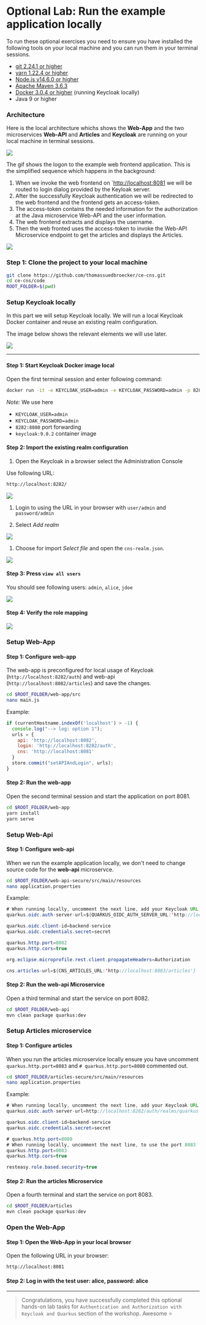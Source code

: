 # Optional Lab: Run the example application locally

To run these optional exercises you need to ensure you have installed the following tools on your local machine and you can run them in your terminal sessions.

* [git 2.24.1 or higher](https://git-scm.com/book/en/v2/Getting-Started-Installing-Git)
* [yarn 1.22.4 or higher](https://yarnpkg.com)
* [Node.js v14.6.0 or higher](https://nodejs.org/en/)
* [Apache Maven 3.6.3](https://maven.apache.org/ref/3.6.3/maven-embedder/cli.html)
* [Docker 3.0.4 or higher](https://www.docker.com/products/docker-desktop) (running Keycloak locally)
* Java 9 or higher

### Architecture

Here is the local architecture whichs shows the **Web-App** and the two microservices **Web-API** and **Articles** and **Keycloak** are running on your local machine in terminal sessions.

![](images/cns-ce-architecture-local.png)

The gif shows the logon to the example web frontend application. This is the simplified sequence which happens in the background:

1. When we invoke the web frontend on `<http://localhost:8081> we will be routed to login dialog provided by the Keyloak server.
2. After the successfully Keycloak authentication we will be redirected to the web frontend and the frontend gets an access-token.
3. The access-token contains the needed information for the authorization at the Java microservice Web-API and the user information.
4. The web frontend extracts and displays the username.
5. Then the web fronted uses the access-token to invoke the Web-API Microservice endpoint to get the articles and displays the Articles.

![](images/application-sample.gif)


### Step 1: Clone the project to your local machine

```sh
git clone https://github.com/thomassuedbroecker/ce-cns.git
cd ce-cns/code
ROOT_FOLDER=$(pwd)
```

### **Setup Keycloak locally**

In this part we will setup Keycloak locally. We will run a local Keycloak Docker container and reuse an existing realm configuration.

The image below shows the relevant elements we will use later.

![](images/keycloak-content.png)

---

#### Step 1: Start Keycloak Docker image local

Open the first terminal session and enter following command:

```sh
docker run -it -e KEYCLOAK_USER=admin -e KEYCLOAK_PASSWORD=admin -p 8282:8080 jboss/keycloak:9.0.2
```

_Note:_ We use here

  * `KEYCLOAK_USER=admin`
  * `KEYCLOAK_PASSWORD=admin`
  * `8282:8080` port forwarding
  * `keycloak:9.0.2` container image

#### Step 2: Import the existing realm configuration

1. Open the Keycloak in a browser select the Administration Console

  Use following URL:

  ```sh
  http://localhost:8282/
  ```

  ![](images/keycloak-setup-01.png)

1. Login to using the URL in your browser with `user/admin` and `password/admin`

1. Select _Add realm_

  ![](images/keycloak-setup-02.png)

1. Choose for import _Select file_ and open the `cns-realm.json`.

  ![](images/keycloak-setup-03.png)

#### Step 3: Press `view all users`

You should see following users: `admin`, `alice`, `jdoe`

![](images/keycloak-users.png)

#### Step 4: Verify the role mapping

![](images/keycloak-user.png)

### **Setup Web-App**

#### Step 1: Configure web-app

The web-app is preconfigured for local usage of Keycloak (`http://localhost:8282/auth`) and web-api (`http://localhost:8082/articles`) and save the changes.

```sh
cd $ROOT_FOLDER/web-app/src
nano main.js
```

Example:

```JavaScript
if (currentHostname.indexOf('localhost') > -1) {
  console.log("--> log: option 1");
  urls = {
    api: 'http://localhost:8082',
    login: 'http://localhost:8282/auth',
    cns: 'http://localhost:8081'
  }
  store.commit("setAPIAndLogin", urls);
}
```

#### Step 2: Run the web-app

Open the second terminal session and start the application on port 8081.

```sh
cd $ROOT_FOLDER/web-app
yarn install
yarn serve
```

### **Setup Web-Api**

#### Step 1: Configure web-api

When we run the example application locally, we don't need to change source code for the **web-api** microservce.

```sh
cd $ROOT_FOLDER/web-api-secure/src/main/resources
nano application.properties
```

Example:

```Java
# When running locally, uncomment the next line, add your Keycloak URL, must end on '/auth/realms/quarkus'
quarkus.oidc.auth-server-url=${QUARKUS_OIDC_AUTH_SERVER_URL:'http://localhost:8282/auth/realms/quarkus'}

quarkus.oidc.client-id=backend-service
quarkus.oidc.credentials.secret=secret

quarkus.http.port=8082
quarkus.http.cors=true

org.eclipse.microprofile.rest.client.propagateHeaders=Authorization

cns.articles-url=${CNS_ARTICLES_URL:'http://localhost:8083/articles'}
```

#### Step 2: Run the web-api Microservice

Open a third terminal and start the service on port 8082.

```sh
cd $ROOT_FOLDER/web-api
mvn clean package quarkus:dev
```

### **Setup Articles microservice**

#### Step 1: Configure articles 

When you run the articles microservice locally ensure you have uncomment `quarkus.http.port=8083` and `# quarkus.http.port=8080` commented out.

```sh
cd $ROOT_FOLDER/articles-secure/src/main/resources
nano application.properties
```

Example:

```Java
# When running locally, uncomment the next line, add your Keycloak URL, must end on '/auth/realms/quarkus'
quarkus.oidc.auth-server-url=http://localhost:8282/auth/realms/quarkus

quarkus.oidc.client-id=backend-service
quarkus.oidc.credentials.secret=secret

# quarkus.http.port=8080
# When running locally, uncomment the next line, to use the port 8083
quarkus.http.port=8083
quarkus.http.cors=true

resteasy.role.based.security=true
```

#### Step 2: Run the articles Microservice

Open a fourth terminal and start the service on port 8083.

```sh
cd $ROOT_FOLDER/articles
mvn clean package quarkus:dev
```

### Open the Web-App

#### Step 1: Open the Web-App in your local browser

Open the following URL in your browser:

```sh
http://localhost:8081
```

#### Step 2: Log in with the test user: alice, password: alice

---

> Congratulations, you have successfully completed this optional hands-on lab tasks for `Authentication and Authorization with Keycloak and Quarkus` section of the workshop. Awesome :star:
